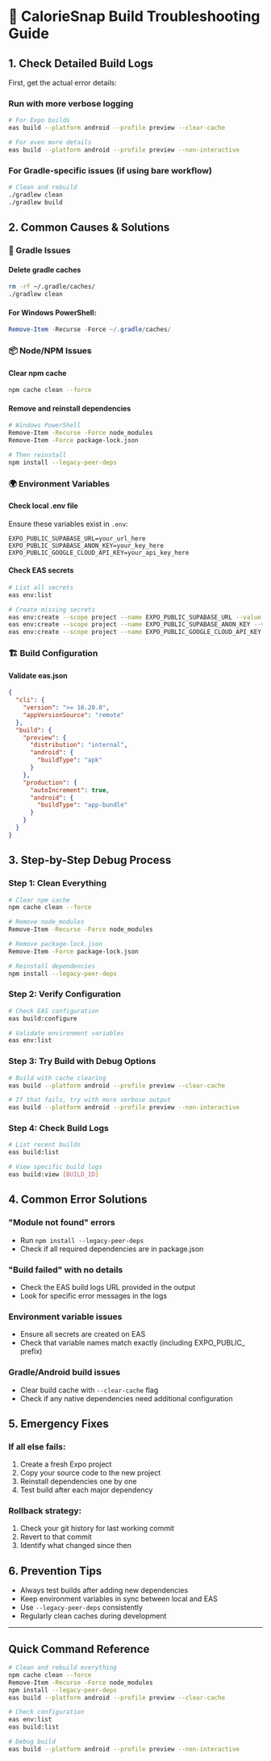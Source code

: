 # 🔧 CalorieSnap Build Troubleshooting Guide

## 1. Check Detailed Build Logs

First, get the actual error details:

### Run with more verbose logging
```bash
# For Expo builds
eas build --platform android --profile preview --clear-cache

# For even more details
eas build --platform android --profile preview --non-interactive
```

### For Gradle-specific issues (if using bare workflow)
```bash
# Clean and rebuild
./gradlew clean
./gradlew build
```

## 2. Common Causes & Solutions

### 🔧 Gradle Issues

#### Delete gradle caches
```bash
rm -rf ~/.gradle/caches/
./gradlew clean
```

#### For Windows PowerShell:
```powershell
Remove-Item -Recurse -Force ~/.gradle/caches/
```

### 📦 Node/NPM Issues

#### Clear npm cache
```bash
npm cache clean --force
```

#### Remove and reinstall dependencies
```bash
# Windows PowerShell
Remove-Item -Recurse -Force node_modules
Remove-Item -Force package-lock.json

# Then reinstall
npm install --legacy-peer-deps
```

### 🌍 Environment Variables

#### Check local .env file
Ensure these variables exist in `.env`:
```
EXPO_PUBLIC_SUPABASE_URL=your_url_here
EXPO_PUBLIC_SUPABASE_ANON_KEY=your_key_here
EXPO_PUBLIC_GOOGLE_CLOUD_API_KEY=your_api_key_here
```

#### Check EAS secrets
```bash
# List all secrets
eas env:list

# Create missing secrets
eas env:create --scope project --name EXPO_PUBLIC_SUPABASE_URL --value "your_url"
eas env:create --scope project --name EXPO_PUBLIC_SUPABASE_ANON_KEY --value "your_key"
eas env:create --scope project --name EXPO_PUBLIC_GOOGLE_CLOUD_API_KEY --value "your_api_key"
```

### 🏗️ Build Configuration

#### Validate eas.json
```json
{
  "cli": {
    "version": ">= 16.20.0",
    "appVersionSource": "remote"
  },
  "build": {
    "preview": {
      "distribution": "internal",
      "android": {
        "buildType": "apk"
      }
    },
    "production": {
      "autoIncrement": true,
      "android": {
        "buildType": "app-bundle"
      }
    }
  }
}
```

## 3. Step-by-Step Debug Process

### Step 1: Clean Everything
```bash
# Clear npm cache
npm cache clean --force

# Remove node_modules
Remove-Item -Recurse -Force node_modules

# Remove package-lock.json
Remove-Item -Force package-lock.json

# Reinstall dependencies
npm install --legacy-peer-deps
```

### Step 2: Verify Configuration
```bash
# Check EAS configuration
eas build:configure

# Validate environment variables
eas env:list
```

### Step 3: Try Build with Debug Options
```bash
# Build with cache clearing
eas build --platform android --profile preview --clear-cache

# If that fails, try with more verbose output
eas build --platform android --profile preview --non-interactive
```

### Step 4: Check Build Logs
```bash
# List recent builds
eas build:list

# View specific build logs
eas build:view [BUILD_ID]
```

## 4. Common Error Solutions

### "Module not found" errors
- Run `npm install --legacy-peer-deps`
- Check if all required dependencies are in package.json

### "Build failed" with no details
- Check the EAS build logs URL provided in the output
- Look for specific error messages in the logs

### Environment variable issues
- Ensure all secrets are created on EAS
- Check that variable names match exactly (including EXPO_PUBLIC_ prefix)

### Gradle/Android build issues
- Clear build cache with `--clear-cache` flag
- Check if any native dependencies need additional configuration

## 5. Emergency Fixes

### If all else fails:
1. Create a fresh Expo project
2. Copy your source code to the new project
3. Reinstall dependencies one by one
4. Test build after each major dependency

### Rollback strategy:
1. Check your git history for last working commit
2. Revert to that commit
3. Identify what changed since then

## 6. Prevention Tips

- Always test builds after adding new dependencies
- Keep environment variables in sync between local and EAS
- Use `--legacy-peer-deps` consistently
- Regularly clean caches during development

---

## Quick Command Reference

```bash
# Clean and rebuild everything
npm cache clean --force
Remove-Item -Recurse -Force node_modules
npm install --legacy-peer-deps
eas build --platform android --profile preview --clear-cache

# Check configuration
eas env:list
eas build:list

# Debug build
eas build --platform android --profile preview --non-interactive
```
